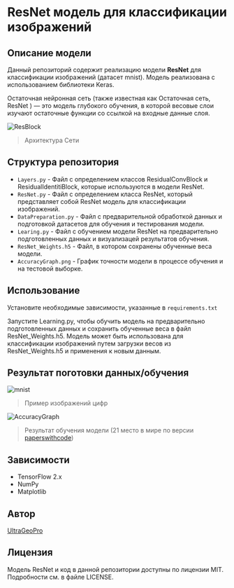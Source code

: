 # ResNet модель для классификации изображений
## Описание модели
Данный репозиторий содержит реализацию модели **ResNet** для классификации изображений (датасет mnist). Модель реализована с использованием библиотеки Keras.

Остаточная нейронная сеть (также известная как Остаточная сеть, ResNet ) — это модель глубокого обучения, в которой весовые слои изучают остаточные функции со ссылкой на входные данные слоя.

![ResBlock](https://github.com/Ultrageopro1966/ResNet/assets/120571667/61ab44e5-f592-476a-8794-a7c8c400f1ac)

> Архитектура Сети

## Структура репозитория
- `Layers.py` - Файл с определением классов ResidualConvBlock и ResidualIdentitiBlock, которые используются в модели ResNet.
- `ResNet.py` - Файл с определением класса ResNet, который представляет собой ResNet модель для классификации изображений.
- `DataPreparation.py` - Файл с предварительной обработкой данных и подготовкой датасетов для обучения и тестирования модели.
- `Learing.py` - Файл с обучением модели ResNet на предварительно подготовленных данных и визуализацей результатов обучения.
- `ResNet_Weights.h5` - Файл, в котором сохранены обученные веса модели.
- `AccuracyGraph.png` - График точности модели в процессе обучения и на тестовой выборке.
## Использование
Установите необходимые зависимости, указанные в `requirements.txt`

Запустите Learning.py, чтобы обучить модель на предварительно подготовленных данных и сохранить обученные веса в файл ResNet_Weights.h5.
Модель может быть использована для классификации изображений путем загрузки весов из ResNet_Weights.h5 и применения к новым данным.

## Результат поготовки данных/обучения
![mnist](https://github.com/Ultrageopro1966/ResNet/assets/120571667/879c5d67-8258-44ba-8894-eed421454b53)

> Пример изображений цифр

![AccuracyGraph](https://github.com/Ultrageopro1966/ResNet/assets/120571667/4818f901-c7bf-4e17-93d0-773d4b732d9b)

> Результат обучения модели (21 место в мире по версии [paperswithcode](https://paperswithcode.com/sota/image-classification-on-mnist?metric=Accuracy)) 

## Зависимости
- TensorFlow 2.x
- NumPy
- Matplotlib

## Автор
[UltraGeoPro](https://github.com/Ultrageopro1966)

## Лицензия
Модель ResNet и код в данной репозитории доступны по лицензии MIT. Подробности см. в файле LICENSE.

